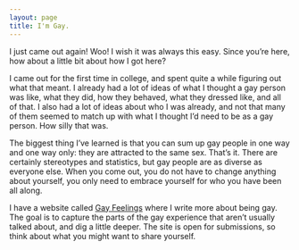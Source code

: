 ```yaml
---
layout: page
title: I'm Gay.
---
```

I just came out again! Woo! I wish it was always this easy. Since you’re here, how about a little bit about how I got here?

I came out for the first time in college, and spent quite a while figuring out what that meant. I already had a lot of ideas of what I thought a gay person was like, what they did, how they behaved, what they dressed like, and all of that. I also had a lot of ideas about who I was already, and not that many of them seemed to match up with what I thought I’d need to be as a gay person. How silly that was.

The biggest thing I’ve learned is that you can sum up gay people in one way and one way only: they are attracted to the same sex. That’s it. There are certainly stereotypes and statistics, but gay people are as diverse as everyone else. When you come out, you do not have to change anything about yourself, you only need to embrace yourself for who you have been all along.

I have a website called [Gay Feelings](https://gayfeelings.com) where I write more about being gay. The goal is to capture the parts of the gay experience that aren’t usually talked about, and dig a little deeper. The site is open for submissions, so think about what you might want to share yourself.